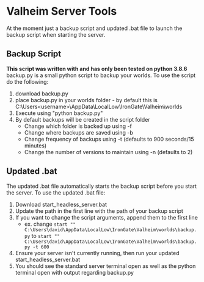 # Valheim Server Tools

At the moment just a backup script and updated .bat file to launch the backup script when starting the server.

## Backup Script
**This script was written with and has only been tested on python 3.8.6**
backup.py is a small python script to backup your worlds. To use the script do the following:
1. download backup.py
2. place backup.py in your worlds folder - by default this is C:\Users\<username>\AppData\LocalLow\IronGate\Valheim\worlds
3. Execute using "python backup.py"
4. By default backups will be created in the script folder
	- Change which folder is backed up using -f <folder to backup>
	- Change where backups are saved using -b <backup folder>
	- Change frequency of backups using -t <number of seconds between backups> (defaults to 900 seconds/15 minutes)
	- Change the number of versions to maintain using -n <number of versions> (defaults to 2)
	
## Updated .bat
The updated .bat file automatically starts the backup script before you start the server.
To use the updated .bat file:
1. Download start_headless_server.bat
2. Update the path in the first line with the path of your backup script
3. If you want to change the script arguments, append them to the first line
	- ex. change ```start "" C:\Users\david\AppData\LocalLow\IronGate\Valheim\worlds\backup.py``` to ```start "" C:\Users\david\AppData\LocalLow\IronGate\Valheim\worlds\backup.py -t 600```
4. Ensure your server isn't currently running, then run your updated start_headless_server.bat
5. You should see the standard server terminal open as well as the python terminal open with output regarding backup.py


